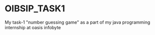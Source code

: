 # OIBSIP_TASK1
My task-1 "number guessing game" as a part of my java programming internship at oasis infobyte 
